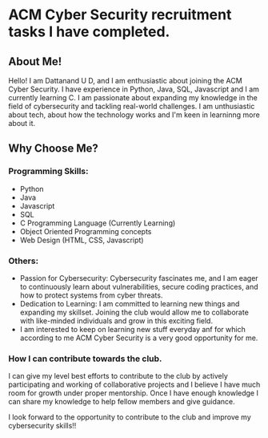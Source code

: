 # ACM Cyber Security recruitment tasks I have completed.

## About Me!

Hello! I am Dattanand U D, and I am enthusiastic about joining the ACM Cyber Security. I have experience in Python, Java, SQL, Javascript and I am currently learning C. I am passionate about expanding my knowledge in the field of cybersecurity and tackling real-world challenges. I am unthusiastic about tech, about how the technology works and I'm keen in learninng more about it.

## Why Choose Me?
### Programming Skills:
- Python
- Java
- Javascript
- SQL
- C Programming Language (Currently Learning)
- Object Oriented Programming concepts
- Web Design (HTML, CSS, Javascript)

### Others:
- Passion for Cybersecurity: Cybersecurity fascinates me, and I am eager to continuously learn about vulnerabilities, secure coding practices, and how to protect systems from cyber threats.
- Dedication to Learning: I am committed to learning new things and expanding my skillset. Joining the club would allow me to collaborate with like-minded individuals and grow in this exciting field.
- I am interested to keep on learning new stuff everyday anf for which according to me ACM Cyber Security is a very good opportunity for me.

### How I can contribute towards the club.
I can give my level best efforts to contribute to the club by actively participating and working of collaborative projects and I believe I have much room for growth under proper mentorship.
Once I have enough knowledge I can share my knowledge to help fellow members and give guidance.


I look forward to the opportunity to contribute to the club and improve my cybersecurity skills!!
